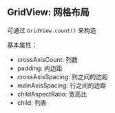 ## GridView: 网格布局

可通过 `GridView.count()` 来构造

基本属性：
* crossAxisCount: 列数
* padding: 内边距
* crossAxisSpacing: 列之间的边距
* mainAxisSpacing: 行之间的边距
* childAspectRatio: 宽高比
* child: 列表